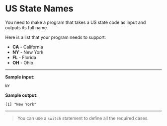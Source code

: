 # US State Names

You need to make a program that takes a US state code as input and outputs its full name.

Here is a list that your program needs to support:
- **CA** - California
- **NY** - New York
- **FL** - Florida
- **OH** - Ohio

---

**Sample input**:
```
NY
```

**Sample output**:
```
[1] "New York"
```

---

>You can use a `switch` statement to define all the required cases.